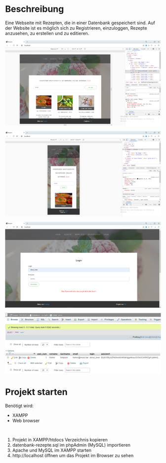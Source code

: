 # Beschreibung
Eine Webseite mit Rezepten, die in einer Datenbank gespeichert sind. Auf der Website ist es möglich sich zu Registrieren, einzuloggen, Rezepte anzusehen, zu erstellen und zu editieren.

<p align="center">
  <img src="https://github.com/tetiana-w/recipes-site/blob/master/project_screenshot_recipes.png" width="800" title="Seite Rezepte">  
</p>
<p align="center">
  <img src="https://github.com/tetiana-w/recipes-site/blob/master/project_screenshot_recipes_mobile.png" width="800" title="Seite Rezepte, Mobile Version">  
</p>
<p align="center">
<img src="https://github.com/tetiana-w/recipes-site/blob/master/project_screenshot_login.png" width="800">
</p>
<p align="center">
<img src="https://github.com/tetiana-w/recipes-site/blob/master/screenshot_user_table.png" width="800">
</p>

# Projekt starten
Benötigt wird:
- XAMPP
- Web browser
<br>
<ol>
  <li> Projekt in XAMPP/htdocs Verzeichnis kopieren</li>
  <li> datenbank-rezepte.sql im phpAdmin (MySQL) importieren</li>
  <li> Apache und MySQL im XAMPP starten</li>
  <li> http://localhost öffnen um das Projekt im Browser zu sehen</li>
</ol>
